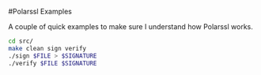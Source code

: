 #Polarssl Examples

A couple of quick examples to make sure I understand how Polarssl works.

```sh
cd src/
make clean sign verify
./sign $FILE > $SIGNATURE
./verify $FILE $SIGNATURE
```

